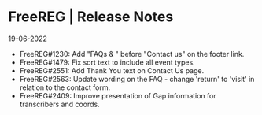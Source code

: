 __FreeREG | Release Notes__
  =======================
  19-06-2022

  * FreeREG#1230: Add "FAQs & " before "Contact us" on the footer link.
  * FreeREG#1479: Fix sort text to include all event types.
  * FreeREG#2551: Add Thank You text on Contact Us page.
  * FreeREG#2563: Update wording on the FAQ - change 'return' to 'visit' in relation to the contact form.
  * FreeREG#2409: Improve presentation of Gap information for transcribers and coords.